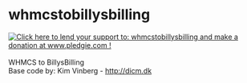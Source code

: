 whmcstobillysbilling
====================
<a href='http://www.pledgie.com/campaigns/21264'><img alt='Click here to lend your support to: whmcstobillysbilling and make a donation at www.pledgie.com !' src='http://www.pledgie.com/campaigns/21264.png?skin_name=chrome' border='0' /></a><br><br>
WHMCS to BillysBilling<br>
Base code by: Kim Vinberg - <a href="http://dicm.dk">http://dicm.dk</a>
